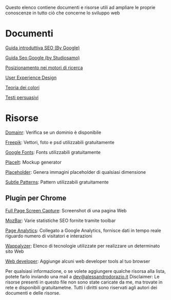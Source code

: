 Questo elenco contiene documenti e risorse utili ad ampliare le proprie conoscenze in tutto ciò che concerne lo sviluppo web

# Documenti
[Guida introduttiva SEO (By Google)](https://support.google.com/webmasters/answer/7451184?hl=it)

[Guida Seo Google (by Studiosamo)](https://www.studiosamo.it/wp-content/uploads/2016/05/Guida-SEO-Google.pdf)

[Posizionamento nei motori di ricerca](https://www.prima-posizione.it/download/guida-posizionamento-motori-ricerca.pdf)

[User Experience Design](http://userexperience.boutique/wp-content/uploads/2016/07/user-experience-design-ebook-gratuito-uxboutique.pdf)

[Teoria dei colori](https://www.politesi.polimi.it/bitstream/10589/18321/1/2011_03_Rossin.pdf)

[Testi persuasivi](https://www.armandogiorgi.it/wp-content/uploads/2015/07/testi-persuasivi-swipe-files-pronesis.pdf)

# Risorse
[Domainr](https://domainr.com/): Verifica se un dominio è disponibile

[Freepik](https://www.freepik.com/): Vettori, foto e psd utilizzabili gratuitamente

[Google Fonts](https://fonts.google.com/): Fonts utilizzabili gratuitamente

[PlaceIt](https://placeit.net/): Mockup generator

[Placeholder](https://placeholder.com/): Genera immagini placeholder di qualsiasi dimensione

[Subtle Patterns](https://www.toptal.com/designers/subtlepatterns/): Pattern utilizzabili gratuitamente

## Plugin per Chrome
[Full Page Screen Capture](https://chrome.google.com/webstore/detail/full-page-screen-capture/fdpohaocaechififmbbbbbknoalclacl): Screenshot di una pagina Web

[MozBar](https://chrome.google.com/webstore/detail/mozbar/eakacpaijcpapndcfffdgphdiccmpknp): Varie statistiche SEO fornite tramite toolbar

[Page Analytics](https://chrome.google.com/webstore/detail/page-analytics-by-google/fnbdnhhicmebfgdgglcdacdapkcihcoh): Collegato a Google Analytics, fornisce dati in tempo reale riguardo numero di visitatori e interazioni

[Wappalyzer](https://www.wappalyzer.com/): Elenco di tecnologie utilizzate per realizzare un determinato sito Web

[Web developer](https://chrispederick.com/work/web-developer/): Aggiunge alcuni web developer tools al tuo browser

Per qualsiasi informazione, o se volete aggiungere qualche risorsa alla lista, potete farlo inviando una mail a dev@alessandrodorazio.it
Disclaimer: Le risorse presenti in questo file non sono state caricate da me, ma trovate in rete e disponibili gratuitametne. Tutti i diritti sono riservati agli autori dei documenti e delle risorse.
